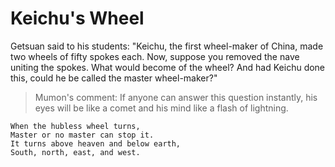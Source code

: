 # Keichu's Wheel

Getsuan said to his students: "Keichu, the first wheel-maker of China, made two wheels of fifty spokes each. Now, suppose you removed the nave uniting the spokes. What would become of the wheel? And had Keichu done this, could he be called the master wheel-maker?"

> Mumon's comment: If anyone can answer this question instantly, his eyes will be like a comet and his mind like a flash of lightning.

```
When the hubless wheel turns,
Master or no master can stop it.
It turns above heaven and below earth,
South, north, east, and west.
```
